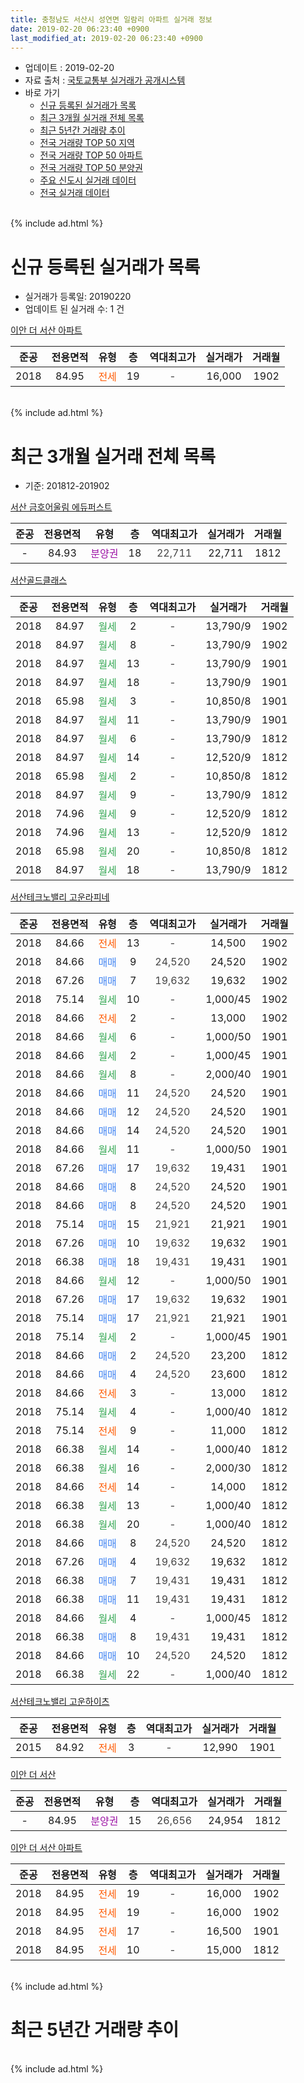 ```yaml
---
title: 충청남도 서산시 성연면 일람리 아파트 실거래 정보
date: 2019-02-20 06:23:40 +0900
last_modified_at: 2019-02-20 06:23:40 +0900
---
```


* 업데이트 : 2019-02-20
* 자료 출처 : [국토교통부 실거래가 공개시스템](http://rt.molit.go.kr)
* 바로 가기
    * [신규 등록된 실거래가 목록](#신규-등록된-실거래가-목록)
    * [최근 3개월 실거래 전체 목록](#최근-3개월-실거래-전체-목록)
    * [최근 5년간 거래량 추이](#최근-5년간-거래량-추이)
    * [전국 거래량 TOP 50 지역](https://inasie.github.io/apt-trade-info/최근-3개월-전국에서-가장-거래가-많이-발생한-지역)
    * [전국 거래량 TOP 50 아파트](https://inasie.github.io/apt-trade-info/최근-3개월-전국에서-가장-거래가-많이-발생한-아파트)
    * [전국 거래량 TOP 50 분양권](https://inasie.github.io/apt-trade-info/최근-3개월-전국에서-가장-거래가-많이-발생한-분양권)
    * [주요 신도시 실거래 데이터](https://inasie.github.io/apt-trade-info/주요-신도시)
    * [전국 실거래 데이터](https://inasie.github.io/apt-trade-info/전국)
<br>
{% include ad.html %}
<br>

# 신규 등록된 실거래가 목록
* 실거래가 등록일: 20190220
* 업데이트 된 실거래 수: 1 건


[이안 더 서산 아파트](https://search.naver.com/search.naver?query=%EC%B6%A9%EC%B2%AD%EB%82%A8%EB%8F%84+%EC%84%9C%EC%82%B0%EC%8B%9C+%EC%84%B1%EC%97%B0%EB%A9%B4+%EC%9D%BC%EB%9E%8C%EB%A6%AC+%EC%9D%B4%EC%95%88+%EB%8D%94+%EC%84%9C%EC%82%B0+%EC%95%84%ED%8C%8C%ED%8A%B8)

|준공|전용면적|유형|층|역대최고가|실거래가|거래월|
|:---:|:---:|:---:|:---:|:---:|:---:|:---:|
|2018|84.95|<span style="color:#ff5a00">전세</span>|19|<span style="color:#444444">-</span>|16,000|1902|


<br>
{% include ad.html %}
<br>

# 최근 3개월 실거래 전체 목록
* 기준: 201812-201902


[서산 금호어울림 에듀퍼스트](https://search.naver.com/search.naver?query=%EC%B6%A9%EC%B2%AD%EB%82%A8%EB%8F%84+%EC%84%9C%EC%82%B0%EC%8B%9C+%EC%84%B1%EC%97%B0%EB%A9%B4+%EC%9D%BC%EB%9E%8C%EB%A6%AC+%EC%84%9C%EC%82%B0+%EA%B8%88%ED%98%B8%EC%96%B4%EC%9A%B8%EB%A6%BC+%EC%97%90%EB%93%80%ED%8D%BC%EC%8A%A4%ED%8A%B8)

|준공|전용면적|유형|층|역대최고가|실거래가|거래월|
|:---:|:---:|:---:|:---:|:---:|:---:|:---:|
|-|84.93|<span style="color:#9C11A5">분양권</span>|18|<span style="color:#444444">22,711</span>|22,711|1812|

[서산골드클래스](https://search.naver.com/search.naver?query=%EC%B6%A9%EC%B2%AD%EB%82%A8%EB%8F%84+%EC%84%9C%EC%82%B0%EC%8B%9C+%EC%84%B1%EC%97%B0%EB%A9%B4+%EC%9D%BC%EB%9E%8C%EB%A6%AC+%EC%84%9C%EC%82%B0%EA%B3%A8%EB%93%9C%ED%81%B4%EB%9E%98%EC%8A%A4)

|준공|전용면적|유형|층|역대최고가|실거래가|거래월|
|:---:|:---:|:---:|:---:|:---:|:---:|:---:|
|2018|84.97|<span style="color:#34a853">월세</span>|2|<span style="color:#444444">-</span>|13,790/9|1902|
|2018|84.97|<span style="color:#34a853">월세</span>|8|<span style="color:#444444">-</span>|13,790/9|1902|
|2018|84.97|<span style="color:#34a853">월세</span>|13|<span style="color:#444444">-</span>|13,790/9|1901|
|2018|84.97|<span style="color:#34a853">월세</span>|18|<span style="color:#444444">-</span>|13,790/9|1901|
|2018|65.98|<span style="color:#34a853">월세</span>|3|<span style="color:#444444">-</span>|10,850/8|1901|
|2018|84.97|<span style="color:#34a853">월세</span>|11|<span style="color:#444444">-</span>|13,790/9|1901|
|2018|84.97|<span style="color:#34a853">월세</span>|6|<span style="color:#444444">-</span>|13,790/9|1812|
|2018|84.97|<span style="color:#34a853">월세</span>|14|<span style="color:#444444">-</span>|12,520/9|1812|
|2018|65.98|<span style="color:#34a853">월세</span>|2|<span style="color:#444444">-</span>|10,850/8|1812|
|2018|84.97|<span style="color:#34a853">월세</span>|9|<span style="color:#444444">-</span>|13,790/9|1812|
|2018|74.96|<span style="color:#34a853">월세</span>|9|<span style="color:#444444">-</span>|12,520/9|1812|
|2018|74.96|<span style="color:#34a853">월세</span>|13|<span style="color:#444444">-</span>|12,520/9|1812|
|2018|65.98|<span style="color:#34a853">월세</span>|20|<span style="color:#444444">-</span>|10,850/8|1812|
|2018|84.97|<span style="color:#34a853">월세</span>|18|<span style="color:#444444">-</span>|13,790/9|1812|

[서산테크노밸리 고운라피네](https://search.naver.com/search.naver?query=%EC%B6%A9%EC%B2%AD%EB%82%A8%EB%8F%84+%EC%84%9C%EC%82%B0%EC%8B%9C+%EC%84%B1%EC%97%B0%EB%A9%B4+%EC%9D%BC%EB%9E%8C%EB%A6%AC+%EC%84%9C%EC%82%B0%ED%85%8C%ED%81%AC%EB%85%B8%EB%B0%B8%EB%A6%AC+%EA%B3%A0%EC%9A%B4%EB%9D%BC%ED%94%BC%EB%84%A4)

|준공|전용면적|유형|층|역대최고가|실거래가|거래월|
|:---:|:---:|:---:|:---:|:---:|:---:|:---:|
|2018|84.66|<span style="color:#ff5a00">전세</span>|13|<span style="color:#444444">-</span>|14,500|1902|
|2018|84.66|<span style="color:#4285f3">매매</span>|9|<span style="color:#444444">24,520</span>|24,520|1902|
|2018|67.26|<span style="color:#4285f3">매매</span>|7|<span style="color:#444444">19,632</span>|19,632|1902|
|2018|75.14|<span style="color:#34a853">월세</span>|10|<span style="color:#444444">-</span>|1,000/45|1902|
|2018|84.66|<span style="color:#ff5a00">전세</span>|2|<span style="color:#444444">-</span>|13,000|1902|
|2018|84.66|<span style="color:#34a853">월세</span>|6|<span style="color:#444444">-</span>|1,000/50|1901|
|2018|84.66|<span style="color:#34a853">월세</span>|2|<span style="color:#444444">-</span>|1,000/45|1901|
|2018|84.66|<span style="color:#34a853">월세</span>|8|<span style="color:#444444">-</span>|2,000/40|1901|
|2018|84.66|<span style="color:#4285f3">매매</span>|11|<span style="color:#444444">24,520</span>|24,520|1901|
|2018|84.66|<span style="color:#4285f3">매매</span>|12|<span style="color:#444444">24,520</span>|24,520|1901|
|2018|84.66|<span style="color:#4285f3">매매</span>|14|<span style="color:#444444">24,520</span>|24,520|1901|
|2018|84.66|<span style="color:#34a853">월세</span>|11|<span style="color:#444444">-</span>|1,000/50|1901|
|2018|67.26|<span style="color:#4285f3">매매</span>|17|<span style="color:#444444">19,632</span>|19,431|1901|
|2018|84.66|<span style="color:#4285f3">매매</span>|8|<span style="color:#444444">24,520</span>|24,520|1901|
|2018|84.66|<span style="color:#4285f3">매매</span>|8|<span style="color:#444444">24,520</span>|24,520|1901|
|2018|75.14|<span style="color:#4285f3">매매</span>|15|<span style="color:#444444">21,921</span>|21,921|1901|
|2018|67.26|<span style="color:#4285f3">매매</span>|10|<span style="color:#444444">19,632</span>|19,632|1901|
|2018|66.38|<span style="color:#4285f3">매매</span>|18|<span style="color:#444444">19,431</span>|19,431|1901|
|2018|84.66|<span style="color:#34a853">월세</span>|12|<span style="color:#444444">-</span>|1,000/50|1901|
|2018|67.26|<span style="color:#4285f3">매매</span>|17|<span style="color:#444444">19,632</span>|19,632|1901|
|2018|75.14|<span style="color:#4285f3">매매</span>|17|<span style="color:#444444">21,921</span>|21,921|1901|
|2018|75.14|<span style="color:#34a853">월세</span>|2|<span style="color:#444444">-</span>|1,000/45|1901|
|2018|84.66|<span style="color:#4285f3">매매</span>|2|<span style="color:#444444">24,520</span>|23,200|1812|
|2018|84.66|<span style="color:#4285f3">매매</span>|4|<span style="color:#444444">24,520</span>|23,600|1812|
|2018|84.66|<span style="color:#ff5a00">전세</span>|3|<span style="color:#444444">-</span>|13,000|1812|
|2018|75.14|<span style="color:#34a853">월세</span>|4|<span style="color:#444444">-</span>|1,000/40|1812|
|2018|75.14|<span style="color:#ff5a00">전세</span>|9|<span style="color:#444444">-</span>|11,000|1812|
|2018|66.38|<span style="color:#34a853">월세</span>|14|<span style="color:#444444">-</span>|1,000/40|1812|
|2018|66.38|<span style="color:#34a853">월세</span>|16|<span style="color:#444444">-</span>|2,000/30|1812|
|2018|84.66|<span style="color:#ff5a00">전세</span>|14|<span style="color:#444444">-</span>|14,000|1812|
|2018|66.38|<span style="color:#34a853">월세</span>|13|<span style="color:#444444">-</span>|1,000/40|1812|
|2018|66.38|<span style="color:#34a853">월세</span>|20|<span style="color:#444444">-</span>|1,000/40|1812|
|2018|84.66|<span style="color:#4285f3">매매</span>|8|<span style="color:#444444">24,520</span>|24,520|1812|
|2018|67.26|<span style="color:#4285f3">매매</span>|4|<span style="color:#444444">19,632</span>|19,632|1812|
|2018|66.38|<span style="color:#4285f3">매매</span>|7|<span style="color:#444444">19,431</span>|19,431|1812|
|2018|66.38|<span style="color:#4285f3">매매</span>|11|<span style="color:#444444">19,431</span>|19,431|1812|
|2018|84.66|<span style="color:#34a853">월세</span>|4|<span style="color:#444444">-</span>|1,000/45|1812|
|2018|66.38|<span style="color:#4285f3">매매</span>|8|<span style="color:#444444">19,431</span>|19,431|1812|
|2018|84.66|<span style="color:#4285f3">매매</span>|10|<span style="color:#444444">24,520</span>|24,520|1812|
|2018|66.38|<span style="color:#34a853">월세</span>|22|<span style="color:#444444">-</span>|1,000/40|1812|


<script async src="//pagead2.googlesyndication.com/pagead/js/adsbygoogle.js"></script>
<!-- 기본 -->
<ins class="adsbygoogle"
     style="display:block"
     data-ad-client="ca-pub-2446590836940007"
     data-ad-slot="1659523306"
     data-ad-format="auto"
     data-full-width-responsive="true"></ins>
<script>
(adsbygoogle = window.adsbygoogle || []).push({});
</script>


[서산테크노밸리 고운하이츠](https://search.naver.com/search.naver?query=%EC%B6%A9%EC%B2%AD%EB%82%A8%EB%8F%84+%EC%84%9C%EC%82%B0%EC%8B%9C+%EC%84%B1%EC%97%B0%EB%A9%B4+%EC%9D%BC%EB%9E%8C%EB%A6%AC+%EC%84%9C%EC%82%B0%ED%85%8C%ED%81%AC%EB%85%B8%EB%B0%B8%EB%A6%AC+%EA%B3%A0%EC%9A%B4%ED%95%98%EC%9D%B4%EC%B8%A0)

|준공|전용면적|유형|층|역대최고가|실거래가|거래월|
|:---:|:---:|:---:|:---:|:---:|:---:|:---:|
|2015|84.92|<span style="color:#ff5a00">전세</span>|3|<span style="color:#444444">-</span>|12,990|1901|

[이안 더 서산](https://search.naver.com/search.naver?query=%EC%B6%A9%EC%B2%AD%EB%82%A8%EB%8F%84+%EC%84%9C%EC%82%B0%EC%8B%9C+%EC%84%B1%EC%97%B0%EB%A9%B4+%EC%9D%BC%EB%9E%8C%EB%A6%AC+%EC%9D%B4%EC%95%88+%EB%8D%94+%EC%84%9C%EC%82%B0)

|준공|전용면적|유형|층|역대최고가|실거래가|거래월|
|:---:|:---:|:---:|:---:|:---:|:---:|:---:|
|-|84.95|<span style="color:#9C11A5">분양권</span>|15|<span style="color:#444444">26,656</span>|24,954|1812|

[이안 더 서산 아파트](https://search.naver.com/search.naver?query=%EC%B6%A9%EC%B2%AD%EB%82%A8%EB%8F%84+%EC%84%9C%EC%82%B0%EC%8B%9C+%EC%84%B1%EC%97%B0%EB%A9%B4+%EC%9D%BC%EB%9E%8C%EB%A6%AC+%EC%9D%B4%EC%95%88+%EB%8D%94+%EC%84%9C%EC%82%B0+%EC%95%84%ED%8C%8C%ED%8A%B8)

|준공|전용면적|유형|층|역대최고가|실거래가|거래월|
|:---:|:---:|:---:|:---:|:---:|:---:|:---:|
|2018|84.95|<span style="color:#ff5a00">전세</span>|19|<span style="color:#444444">-</span>|16,000|1902|
|2018|84.95|<span style="color:#ff5a00">전세</span>|19|<span style="color:#444444">-</span>|16,000|1902|
|2018|84.95|<span style="color:#ff5a00">전세</span>|17|<span style="color:#444444">-</span>|16,500|1901|
|2018|84.95|<span style="color:#ff5a00">전세</span>|10|<span style="color:#444444">-</span>|15,000|1812|


<br>
{% include ad.html %}
<br>

# 최근 5년간 거래량 추이


<div style="width:100%;">
    <canvas id="deal_progress" height="200"></canvas>
</div>

<script>
new Chart(document.getElementById("deal_progress"), {
    type: 'line',
    data: {
        labels: ['201402','201403','201404','201405','201406','201407','201408','201409','201410','201411','201412','201501','201502','201503','201504','201505','201506','201507','201508','201509','201510','201511','201512','201601','201602','201603','201604','201605','201606','201607','201608','201609','201610','201611','201612','201701','201702','201703','201704','201705','201706','201707','201708','201709','201710','201711','201712','201801','201802','201803','201804','201805','201806','201807','201808','201809','201810','201811','201812','201901','201902'],
        datasets: [{
            label: '매매',
            pointRadius: 1,
            data: [0, 0, 0, 0, 0, 0, 0, 0, 0, 0, 0, 0, 0, 0, 0, 0, 0, 0, 0, 0, 0, 0, 0, 0, 0, 0, 0, 0, 0, 0, 0, 0, 0, 0, 0, 0, 0, 0, 0, 0, 0, 0, 0, 0, 0, 0, 0, 0, 5, 17, 18, 11, 7, 40, 8, 5, 1, 2, 10, 11, 2],
            borderColor: "rgba(255, 201, 14, 1)",
            backgroundColor: "rgba(255, 201, 14, 0.5)",
            fill: false,
            lineTension: 0
        },{
            label: '전월세',
            pointRadius: 1,
            data: [0, 0, 0, 0, 0, 0, 0, 0, 0, 0, 0, 1, 5, 10, 5, 2, 2, 2, 1, 0, 1, 1, 0, 1, 0, 1, 0, 0, 1, 1, 0, 0, 0, 1, 0, 0, 1, 1, 0, 1, 0, 0, 2, 5, 3, 3, 1, 6, 10, 11, 20, 16, 12, 21, 15, 23, 20, 9, 19, 12, 7],
            borderColor: "rgba(0, 141, 185, 1)",
            backgroundColor: "rgba(0, 141, 185, 0.5)",
            fill: false,
            lineTension: 0
        }
        ]
    },
    options: {
        responsive: true,
        title: {
            display: false
        },
        tooltips: {
            mode: 'index',
            intersect: false
        },
        hover: {
            mode: 'nearest',
            intersect: true
        },
        scales: {
            xAxes: [{
                display: true,
                scaleLabel: {
                    display: true,
                    labelString: '년/월'
                }
            }],
            yAxes: [{
                display: true,
                ticks: {
                    suggestedMin: 0,
                },
                scaleLabel: {
                    display: true,
                    labelString: '실거래 수'
                }
            }]
        }
    }
});

</script>


<br>
{% include ad.html %}
<br>

